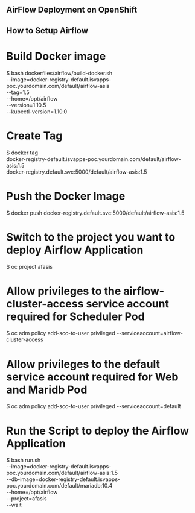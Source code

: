 ## AirFlow Deployment on OpenShift

## How to Setup Airflow
# Build Docker image
$ bash dockerfiles/airflow/build-docker.sh \
  --image=docker-registry-default.isvapps-poc.yourdomain.com/default/airflow-asis \
  --tag=1.5 \
  --home=/opt/airflow \
  --version=1.10.5 \
  --kubectl-version=1.10.0

# Create Tag
$ docker tag \
  docker-registry-default.isvapps-poc.yourdomain.com/default/airflow-asis:1.5 \
  docker-registry.default.svc:5000/default/airflow-asis:1.5

# Push the Docker Image
$ docker push docker-registry.default.svc:5000/default/airflow-asis:1.5

# Switch to the project you want to deploy Airflow Application
$ oc project afasis

# Allow privileges to the airflow-cluster-access service account required for Scheduler Pod
$ oc adm policy add-scc-to-user privileged --serviceaccount=airflow-cluster-access

# Allow privileges to the default service account required for Web and Maridb Pod
$ oc adm policy add-scc-to-user privileged --serviceaccount=default

# Run the Script to deploy the Airflow Application
$ bash run.sh \
  --image=docker-registry-default.isvapps-poc.yourdomain.com/default/airflow-asis:1.5 \
  --db-image=docker-registry-default.isvapps-poc.yourdomain.com/default/mariadb:10.4 \
  --home=/opt/airflow \
  --project=afasis \
  --wait
